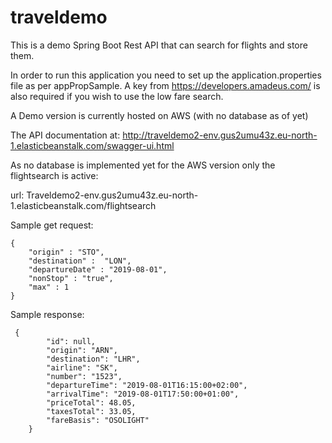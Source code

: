 # traveldemo
This is a demo Spring Boot Rest API that can search for flights and store them.

In order to run this application you need to set up the application.properties file as per appPropSample.
A key from https://developers.amadeus.com/ is also required if you wish to use the low fare search.



A Demo version is currently hosted on AWS (with no database as of yet)

The API documentation at: 
http://traveldemo2-env.gus2umu43z.eu-north-1.elasticbeanstalk.com/swagger-ui.html

As no database is implemented yet for the AWS version only the flightsearch is active:

url: Traveldemo2-env.gus2umu43z.eu-north-1.elasticbeanstalk.com/flightsearch

Sample get request:
```
{
	"origin" : "STO",
	"destination" :  "LON",
	"departureDate" : "2019-08-01",
	"nonStop" : "true",
	"max" : 1
}
```

Sample response:
```
 { 
        "id": null,
        "origin": "ARN",
        "destination": "LHR",
        "airline": "SK",
        "number": "1523",
        "departureTime": "2019-08-01T16:15:00+02:00",
        "arrivalTime": "2019-08-01T17:50:00+01:00",
        "priceTotal": 48.05,
        "taxesTotal": 33.05,
        "fareBasis": "OSOLIGHT"
    }
```
